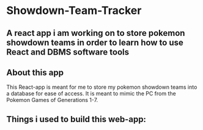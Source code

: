 # Showdown-Team-Tracker
A react app i am working on to store pokemon showdown teams in order to learn how to use React and DBMS software tools
---

## About this app
This React-app is meant for me to store my pokemon showdown teams into a database for ease of access. It is meant to mimic the PC from the Pokemon Games of Generations 1-7. 

## Things i used to build this web-app:

